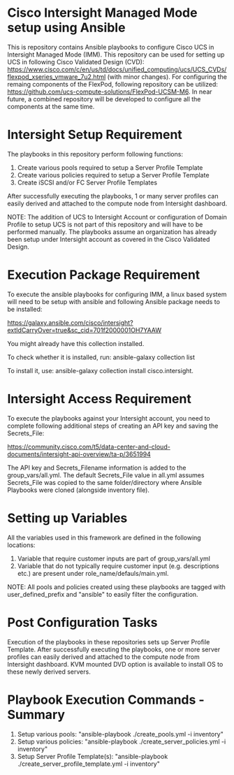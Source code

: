 # Cisco Intersight Managed Mode setup using Ansible

 This is repository contains Ansible playbooks to configure  Cisco UCS in Intersight Managed Mode (IMM). This repository can be used for setting up UCS in following Cisco Validated Design (CVD): https://www.cisco.com/c/en/us/td/docs/unified_computing/ucs/UCS_CVDs/flexpod_xseries_vmware_7u2.html (with minor changes). For configuring the remaing components of the FlexPod, following repository can be utilized: https://github.com/ucs-compute-solutions/FlexPod-UCSM-M6. In near future, a combined repository will be developed to configure all the components at the same time.

# Intersight Setup Requirement

The playbooks in this repository perform following functions:

1. Create various pools required to setup a Server Profile Template
2. Create various policies required to setup a Server Profile Template
3. Create iSCSI and/or FC Server Profile Templates

After successfully executing the playbooks, 1 or many server profiles can easily derived and attached to the compute node from Intersight dashboard.

NOTE: The addition of UCS to Intersight Account or configuration of Domain Profile to setup UCS is not part of this repository and will have to be performed manually. The playbooks assume an organization has already been setup under Intersight account as covered in the Cisco Validated Design.


# Execution Package Requirement

To execute the ansible playbooks for configuring IMM, a linux based system will need to be setup with ansible and following Ansible package needs to be installed:

https://galaxy.ansible.com/cisco/intersight?extIdCarryOver=true&sc_cid=701f2000001OH7YAAW

You might already have this collection installed. 

To check whether it is installed, run: ansible-galaxy collection list

To install it, use: ansible-galaxy collection install cisco.intersight.

# Intersight Access Requirement

To execute the playbooks against your Intersight account, you need to complete following additional steps of creating an API key and saving the Secrets_File:

https://community.cisco.com/t5/data-center-and-cloud-documents/intersight-api-overview/ta-p/3651994

The API key and Secrets_Filename information is added to the group_vars/all.yml. The default Secrets_File value in all.yml assumes Secrets_File was copied to the same folder/directory where Ansible Playbooks were cloned (alongside inventory file).


# Setting up Variables

All the variables used in this framework are defined in the following locations:

1. Variable that require customer inputs are part of group_vars/all.yml
2. Variable that do not typically require customer input (e.g. descriptions etc.) are present under role_name/defauls/main.yml.

NOTE: All pools and policies created using these playbooks are tagged with user_defined_prefix and "ansible" to easily filter the configuration.

# Post Configuration Tasks

Execution of the playbooks in these repositories sets up Server Profile Template. After successfully executing the playbooks, one or more server profiles can easily derived and attached to the compute node from Intersight dashboard. KVM mounted DVD option is available to install OS to these newly derived servers.


# Playbook Execution Commands - Summary

1. Setup various pools: "ansible-playbook ./create_pools.yml -i inventory"
2. Setup various policies: "ansible-playbook ./create_server_policies.yml -i inventory"
3. Setup Server Profile Template(s): "ansible-playbook ./create_server_profile_template.yml -i inventory"

